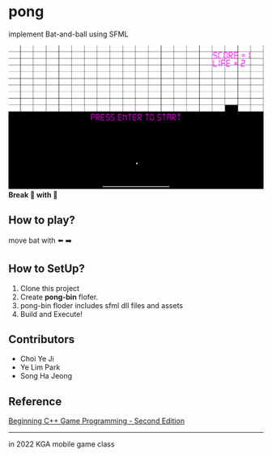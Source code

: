 # pong
implement Bat-and-ball using SFML

<img src="img/InGamePlay.png">
<strong>Break 🧱 with 🎱</strong>

## How to play?
move bat with ⬅️ ➡️

## How to SetUp?

1. Clone this project
2. Create <strong>pong-bin</strong> flofer.
3. pong-bin floder includes sfml dll files and assets
4. Build and Execute!

## Contributors

* Choi Ye Ji
* Ye Lim Park
* Song Ha Jeong

## Reference

<a href="https://github.com/PacktPublishing/Beginning-Cpp-Game-Programming-Second-Edition">Beginning C++ Game Programming - Second Edition</a>

-------

in 2022 KGA mobile game class
